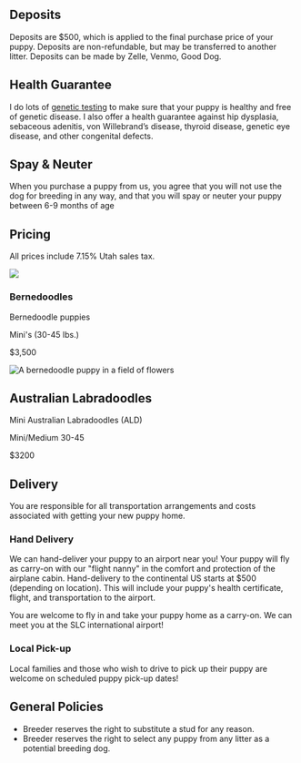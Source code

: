 ## Deposits

Deposits are $500, which is applied to the final purchase price of your puppy. Deposits are non-refundable, but may be transferred to another litter. Deposits can be made by Zelle, Venmo, Good Dog.

## Health Guarantee

I do lots of [genetic testing](/meet-the-dogs/genetic-testing) to make sure that your puppy is healthy and free of genetic disease. I also offer a health guarantee against hip dysplasia, sebaceous  adenitis, von Willebrand’s disease, thyroid disease, genetic eye disease, and other congenital defects.

## Spay & Neuter

When you purchase a puppy from us, you agree that you will not use the dog for breeding in any way, and that you will spay or neuter your puppy between 6-9 months of age

## Pricing

All prices include 7.15% Utah sales tax.

![](/img/puppies-blanket-1.jpg)

### Bernedoodles

Bernedoodle puppies 

Mini's (30-45 lbs.)

$3,500

![A bernedoodle puppy in a field of flowers](/img/e228feb0-993d-409c-99d5-809cea2d9f43.jpeg)

## Australian Labradoodles

M﻿ini Australian Labradoodles (ALD)

M﻿ini/Medium 30-45

$3200

## Delivery

You are responsible for all transportation arrangements and costs associated with getting your new puppy home.

### Hand Delivery

We can hand-deliver your puppy to an airport near you! Your puppy will fly as carry-on with our "flight nanny" in the comfort and protection of the airplane cabin. Hand-delivery to the continental US starts at $500 (depending on location). This will include your puppy's health certificate, flight, and transportation to the airport. 

You are welcome to fly in and take your puppy home as a carry-on. We can meet you at the SLC international airport!

### Local Pick-up

Local families and those who wish to drive to pick up their puppy are welcome on scheduled puppy pick-up dates!

## General Policies

* Breeder reserves the right to substitute a stud for any reason.
* Breeder reserves the right to select any puppy from any litter as a potential breeding dog.